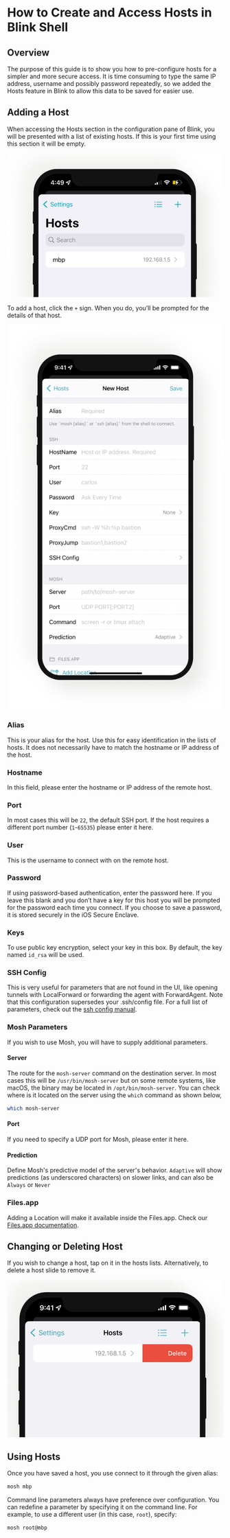 # How to Create and Access Hosts in Blink Shell

## Overview

The purpose of this guide is to show you how to pre-configure hosts for a simpler and more secure access. It is time consuming to type the same IP address, username and possibly password repeatedly, so we added the Hosts feature in Blink to allow this data to be saved for easier use.

## Adding a Host

When accessing the Hosts section in the configuration pane of Blink, you will be presented with a list of existing hosts. If this is your first time using this section it will be empty.

![img](./hosts/create-access-host-image1.png)

To add a host, click the `+` sign. When you do, you’ll be prompted for the details of that host.

![img](./hosts/create-access-host-image2.png)

### Alias

This is your alias for the host. Use this for easy identification in the lists of hosts. It does not necessarily have to match the hostname or IP address of the host.

### Hostname

In this field, please enter the hostname or IP address of the remote host.

### Port

In most cases this will be `22`, the default SSH port. If the host requires a different port number (`1`-`65535`) please enter it here.

### User

This is the username to connect with on the remote host.

### Password

If using password-based authentication, enter the password here. If you leave this blank and you don’t have a key for this host you will be prompted for the password each time you connect. If you choose to save a password, it is stored securely in the iOS Secure Enclave.

### Keys

To use public key encryption, select your key in this box. By default, the key named `id_rsa` will be used.

### SSH Config

This is very useful for parameters that are not found in the UI, like opening tunnels with LocalForward or forwarding the agent with ForwardAgent. Note that this configuration supersedes your .ssh/config file. For a full list of parameters, check out the [ssh config manual](https://linux.die.net/man/5/ssh_config).

### Mosh Parameters

If you wish to use Mosh, you will have to supply additional parameters.

#### Server

The route for the `mosh-server` command on the destination server. In most cases this will be `/usr/bin/mosh-server` but on some remote systems, like macOS, the binary may be located in `/opt/bin/mosh-server`. You can check where is it located on the server using the `which` command as shown below,

```bash
which mosh-server
```

#### Port

If you need to specify a UDP port for Mosh, please enter it here.

#### Prediction

Define Mosh's predictive model of the server's behavior. `Adaptive` will show predictions (as underscored characters) on slower links, and can also be `Always` or `Never` 

### Files.app

Adding a Location will make it available inside the Files.app. Check our [Files.app documentation](advanced/files-app.md).

## Changing or Deleting Host

If you wish to change a host, tap on it in the hosts lists. Alternatively, to delete a host slide to remove it.

![img](./hosts/create-access-host-image4.png)

## Using Hosts

Once you have saved a host, you use connect to it through the given alias:

```bash
mosh mbp
```

Command line parameters always have preference over configuration. You can redefine a parameter by specifying it on the command line. For example, to use a different user (in this case, `root`), specify:

```bash
mosh root@mbp
```
